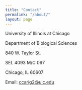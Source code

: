 ```yaml
---
title: "Contact"
permalink: "/about/"
layout: page
---
```


University of Illinois at Chicago

Department of Biological Sciences

840 W. Taylor St.

SEL 4093 M/C 067

Chicago, IL 60607

Email: ccarig2@uic.edu

